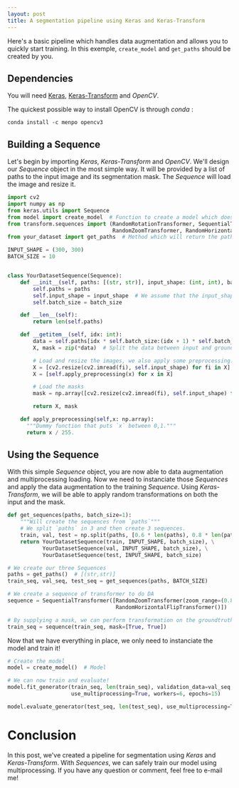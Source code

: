 ```yaml
---
layout: post
title: A segmentation pipeline using Keras and Keras-Transform
---
```


Here's a basic pipeline which handles data augmentation and allows you to quickly start training. In this exemple, `create_model` and `get_paths` should be created by you.

## Dependencies
You will need [Keras](https://github.com/fchollet/keras), [Keras-Transform](https://github.com/Dref360/keras-transform) and *OpenCV*.

The quickest possible way to install OpenCV is through *conda* :

`conda install -c menpo opencv3`

## Building a Sequence

Let's begin by importing *Keras*, *Keras-Transform* and *OpenCV*. We'll design our *Sequence* object in the most simple way. It will be provided by a list of paths to the input image and its segmentation mask. The *Sequence* will load the image and resize it.

```python
import cv2
import numpy as np
from keras.utils import Sequence
from model import create_model  # Function to create a model which does segmentation (U-Net, Tiramisu, etc)
from transform.sequences import (RandomRotationTransformer, SequentialTransformer,
                                 RandomZoomTransformer, RandomHorizontalFlipTransformer)
from your_dataset import get_paths  # Method which will return the path to both the image and its segmentation mask

INPUT_SHAPE = (300, 300)
BATCH_SIZE = 10


class YourDatasetSequence(Sequence):
    def __init__(self, paths: [(str, str)], input_shape: (int, int), batch_size: int):
        self.paths = paths
        self.input_shape = input_shape  # We assume that the input_shape is the same as the output
        self.batch_size = batch_size

    def __len__(self):
        return len(self.paths)

    def __getitem__(self, idx: int):
        data = self.paths[idx * self.batch_size:(idx + 1) * self.batch_size]
        X, mask = zip(*data)  # Split the data between input and groundtruth

        # Load and resize the images, we also apply some preprocessing.
        X = [cv2.resize(cv2.imread(fi), self.input_shape) for fi in X]
        X = [self.apply_preprocessing(x) for x in X]

        # Load the masks
        mask = np.array([cv2.resize(cv2.imread(fi), self.input_shape) for fi in mask])

        return X, mask

    def apply_preprocessing(self,x: np.array):
      """Dummy function that puts `x` between 0,1."""
      return x / 255.
```

## Using the Sequence

With this simple *Sequence* object, you are now able to data augmentation and multiprocessing loading. Now we need to instanciate those *Sequences* and apply the data augmentation to the training *Sequence*. Using *Keras-Transform*, we will be able to apply random transformations on both the input and the mask.

```python
def get_sequences(paths, batch_size=1):
    """Will create the sequences from `paths`"""
    # We split `paths` in 3 and then create 3 sequences.
    train, val, test = np.split(paths, [0.6 * len(paths), 0.8 * len(paths)])
    return YourDatasetSequence(train, INPUT_SHAPE, batch_size), \
           YourDatasetSequence(val, INPUT_SHAPE, batch_size), \
           YourDatasetSequence(test, INPUT_SHAPE, batch_size)

# We create our three Sequences
paths = get_paths()  # [(str,str)]
train_seq, val_seq, test_seq = get_sequences(paths, BATCH_SIZE)

# We create a sequence of transformer to do DA
sequence = SequentialTransformer([RandomZoomTransformer(zoom_range=(0.8, 1.2)),
                                  RandomHorizontalFlipTransformer()])

# By supplying a mask, we can perform transformation on the groundtruth as well.
train_seq = sequence(train_seq, mask=[True, True])

```

Now that we have everything in place, we only need to instanciate the model and train it!

```python
# Create the model
model = create_model()  # Model

# We can now train and evaluate!
model.fit_generator(train_seq, len(train_seq), validation_data=val_seq, validation_steps=len(val_seq),
                    use_multiprocessing=True, workers=6, epochs=15)

model.evaluate_generator(test_seq, len(test_seq), use_multiprocessing=True, workers=6)

```


# Conclusion
In this post, we've created a pipeline for segmentation using *Keras* and *Keras-Transform*. With *Sequences*, we can safely train our model using multiprocessing. If you have any question or comment, feel free to e-mail me!
